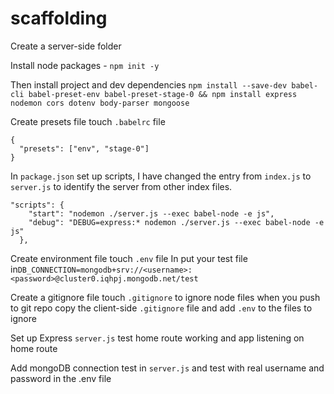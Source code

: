 # scaffolding

Create a server-side folder

Install node packages - `npm init -y`

Then install project and dev dependencies
`npm install --save-dev babel-cli babel-preset-env babel-preset-stage-0 && npm install express nodemon cors dotenv body-parser mongoose`

Create presets file touch `.babelrc` file

```
{
  "presets": ["env", "stage-0"]
}
```

In `package.json` set up scripts, I have changed the entry from `index.js` to `server.js` to identify the server from other index files.

```
"scripts": {
    "start": "nodemon ./server.js --exec babel-node -e js",
    "debug": "DEBUG=express:* nodemon ./server.js --exec babel-node -e js"
  },
```

Create environment file touch `.env` file
In put your test file in`DB_CONNECTION=mongodb+srv://<username>:<password>@cluster0.iqhpj.mongodb.net/test`

Create a gitignore file touch `.gitignore` to ignore node files when you push to git repo copy the client-side `.gitignore` file and add `.env` to the files to ignore

Set up Express `server.js` test home route working and app listening on home route

Add mongoDB connection test in `server.js` and test with real username and password in the .env file
